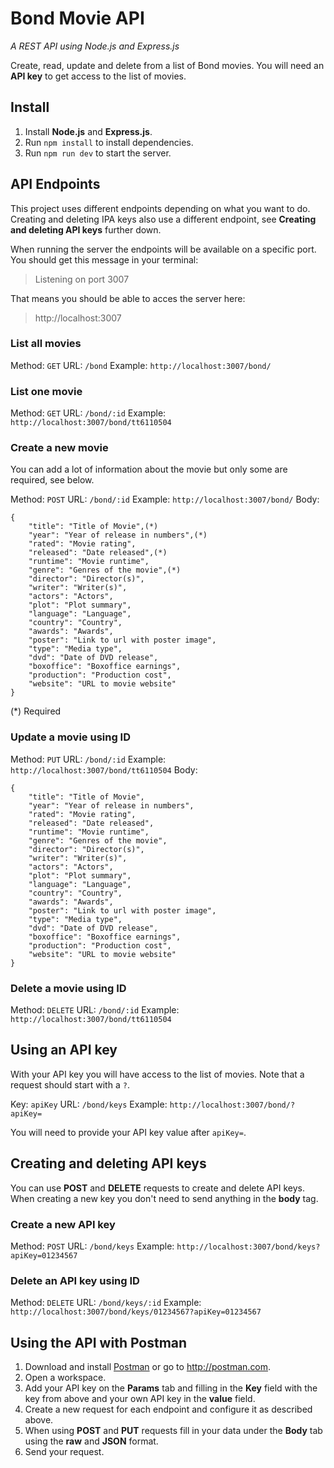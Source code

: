 # Bond Movie API
*A REST API using Node.js and Express.js*

Create, read, update and delete from a list of Bond movies. You will need an **API key** to get access to the list of movies.

## Install

1. Install **Node.js** and **Express.js**.
2. Run `npm install` to install dependencies.
3. Run `npm run dev` to start the server.

## API Endpoints

This project uses different endpoints depending on what you want to do. Creating and deleting IPA keys also use a different endpoint, see **Creating and deleting API keys** further down.

When running the server the endpoints will be available on a specific port. You should get this message in your terminal:

> Listening on port 3007

That means you should be able to acces the server here:

> http://localhost:3007

### List all movies

Method: `GET`
URL: `/bond`
Example: `http://localhost:3007/bond/`

### List one movie

Method: `GET`
URL: `/bond/:id`
Example: `http://localhost:3007/bond/tt6110504`

### Create a new movie

You can add a lot of information about the movie but only some are required, see below.

Method: `POST`
URL: `/bond/:id`
Example: `http://localhost:3007/bond/`
Body: 
```
{
	"title": "Title of Movie",(*)
	"year": "Year of release in numbers",(*)
	"rated": "Movie rating",
	"released": "Date released",(*)
	"runtime": "Movie runtime",
	"genre": "Genres of the movie",(*)
	"director": "Director(s)",
	"writer": "Writer(s)",
	"actors": "Actors",
	"plot": "Plot summary",
	"language": "Language",
	"country": "Country",
	"awards": "Awards",
	"poster": "Link to url with poster image",
	"type": "Media type",
	"dvd": "Date of DVD release",
	"boxoffice": "Boxoffice earnings",
	"production": "Production cost",
	"website": "URL to movie website"
}
```
(*) Required

### Update a movie  using ID

Method: `PUT`
URL: `/bond/:id`
Example: `http://localhost:3007/bond/tt6110504`
Body: 
```
{
	"title": "Title of Movie",
	"year": "Year of release in numbers",
	"rated": "Movie rating",
	"released": "Date released",
	"runtime": "Movie runtime",
	"genre": "Genres of the movie",
	"director": "Director(s)",
	"writer": "Writer(s)",
	"actors": "Actors",
	"plot": "Plot summary",
	"language": "Language",
	"country": "Country",
	"awards": "Awards",
	"poster": "Link to url with poster image",
	"type": "Media type",
	"dvd": "Date of DVD release",
	"boxoffice": "Boxoffice earnings",
	"production": "Production cost",
	"website": "URL to movie website"
}
```

### Delete a movie using ID

Method: `DELETE`
URL: `/bond/:id`
Example: `http://localhost:3007/bond/tt6110504`

## Using an API key

With your API key you will have access to the list of movies. Note that a request should start with a `?`.

Key: `apiKey`
URL: `/bond/keys`
Example: `http://localhost:3007/bond/?apiKey=`

You will need to provide your API key value after `apiKey=`.

## Creating and deleting API keys

You can use **POST** and **DELETE** requests to create and delete API keys. When creating a new key you don't need to send anything in the **body** tag.

### Create a new API key

Method: `POST`
URL: `/bond/keys`
Example: `http://localhost:3007/bond/keys?apiKey=01234567`

### Delete an API key using ID

Method: `DELETE`
URL: `/bond/keys/:id`
Example: `http://localhost:3007/bond/keys/01234567?apiKey=01234567`

## Using the API with Postman

1. Download and install [Postman](http://postman.com/downloads/) or go to http://postman.com.
2. Open a workspace.
3. Add your API key on the **Params** tab and filling in the **Key** field with the key from above and your own API key in the **value** field.
4. Create a new request for each endpoint and configure it as described above.
5. When using **POST** and **PUT** requests fill in your data under the **Body** tab using the **raw** and **JSON** format.
6. Send your request.